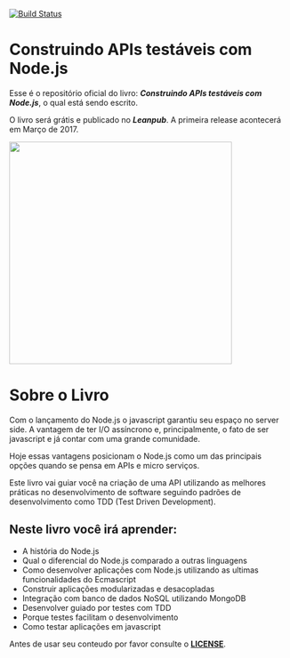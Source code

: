 [![Build Status](https://travis-ci.org/waldemarnt/building-testable-apis-with-nodejs.svg?branch=master)](https://travis-ci.org/waldemarnt/building-testable-apis-with-nodejs)
# Construindo APIs testáveis com Node.js

Esse é o repositório oficial do livro: ***Construindo APIs testáveis com Node.js***, o qual está sendo escrito.

O livro será grátis e publicado no ***Leanpub***. A primeira release acontecerá em Março de 2017.

<img src="https://github.com/waldemarnt/building-testable-apis-with-nodejs/blob/master/manuscript/images/cover01.jpg" width="400">

# Sobre o Livro

Com o lançamento do Node.js o javascript garantiu seu espaço no server side. A vantagem de ter I/O assíncrono e, principalmente, o fato de ser javascript e já contar com uma grande comunidade.

Hoje essas vantagens posicionam o Node.js como um das principais opções quando se pensa em APIs e micro serviços.

Este livro vai guiar você na criação de uma API utilizando as melhores práticas no desenvolvimento de software seguindo padrões de desenvolvimento como TDD (Test Driven Development).

## Neste livro você irá aprender:

* A história do Node.js
* Qual o diferencial do Node.js comparado a outras linguagens
* Como desenvolver aplicações com Node.js utilizando as ultimas funcionalidades do Ecmascript
* Construir aplicações modularizadas e desacopladas
* Integração com banco de dados NoSQL utilizando MongoDB
* Desenvolver guiado por testes com TDD
* Porque testes facilitam o desenvolvimento
* Como testar aplicações em javascript

Antes de usar seu conteudo por favor consulte o [**LICENSE**](./LICENSE.md).
